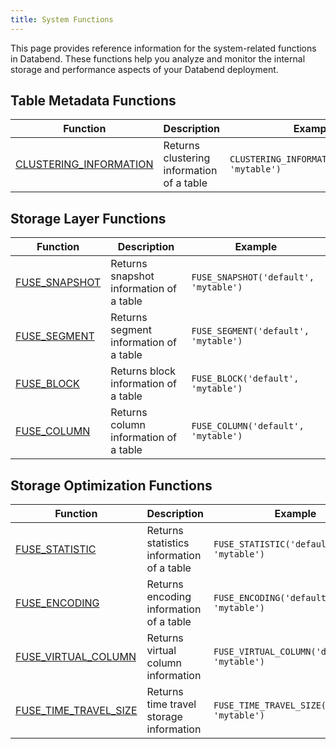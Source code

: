 ```yaml
---
title: System Functions
---
```


This page provides reference information for the system-related functions in Databend. These functions help you analyze and monitor the internal storage and performance aspects of your Databend deployment.

## Table Metadata Functions

| Function | Description | Example |
|----------|-------------|--------|
| [CLUSTERING_INFORMATION](clustering_information.md) | Returns clustering information of a table | `CLUSTERING_INFORMATION('default', 'mytable')` |

## Storage Layer Functions

| Function | Description | Example |
|----------|-------------|--------|
| [FUSE_SNAPSHOT](fuse_snapshot.md) | Returns snapshot information of a table | `FUSE_SNAPSHOT('default', 'mytable')` |
| [FUSE_SEGMENT](fuse_segment.md) | Returns segment information of a table | `FUSE_SEGMENT('default', 'mytable')` |
| [FUSE_BLOCK](fuse_block.md) | Returns block information of a table | `FUSE_BLOCK('default', 'mytable')` |
| [FUSE_COLUMN](fuse_column.md) | Returns column information of a table | `FUSE_COLUMN('default', 'mytable')` |

## Storage Optimization Functions

| Function | Description | Example |
|----------|-------------|--------|
| [FUSE_STATISTIC](fuse_statistic.md) | Returns statistics information of a table | `FUSE_STATISTIC('default', 'mytable')` |
| [FUSE_ENCODING](fuse_encoding.md) | Returns encoding information of a table | `FUSE_ENCODING('default', 'mytable')` |
| [FUSE_VIRTUAL_COLUMN](fuse_virtual_column.md) | Returns virtual column information | `FUSE_VIRTUAL_COLUMN('default', 'mytable')` |
| [FUSE_TIME_TRAVEL_SIZE](fuse_time_travel_size.md) | Returns time travel storage information | `FUSE_TIME_TRAVEL_SIZE('default', 'mytable')` |

